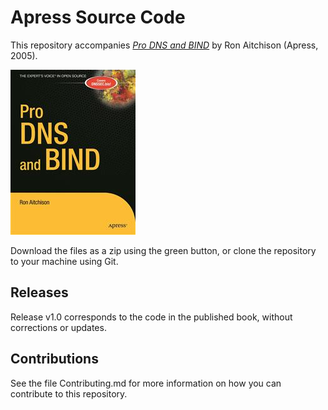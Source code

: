 # Apress Source Code

This repository accompanies [*Pro DNS and BIND*](http://www.apress.com/9781590594940) by Ron  Aitchison (Apress, 2005).

![Cover image](9781590594940.jpg)

Download the files as a zip using the green button, or clone the repository to your machine using Git.

## Releases

Release v1.0 corresponds to the code in the published book, without corrections or updates.

## Contributions

See the file Contributing.md for more information on how you can contribute to this repository.
